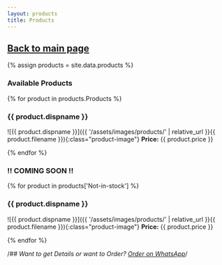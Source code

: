 ```yaml
---
layout: products
title: Products
---
```


## [Back to main page](https://electroboy10.github.io/TakeWay.github.io/)

{% assign products = site.data.products %}

### Available Products
{% for product in products.Products %}
### {{ product.dispname }}

![{{ product.dispname }}]({{ '/assets/images/products/' | relative_url }}{{ product.filename }}){:class="product-image"}
**Price:** {{ product.price }}

{% endfor %}

### !! COMING SOON !!
{% for product in products['Not-in-stock'] %}
### {{ product.dispname }}

![{{ product.dispname }}]({{ '/assets/images/products/' | relative_url }}{{ product.filename }}){:class="product-image"}
**Price:** {{ product.price }}

{% endfor %}

/*## Want to get Details or want to Order?
[Order on WhatsApp](https://wa.me/27656772625?text=Hello%20%F0%9F%98%81%0AIs%20the%20%28item%20names%20e.g.%2C%20jaffels%2C%20burger%2C%20etc.%29%20available%3F%20If%20so%2C%20can%20I%20order%20%28amount%29%20of%20%28product%20name%29%20and%20%28amount%29%20of%20%28product%20name%29%3F)*/
